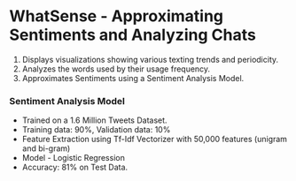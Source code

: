 # WhatSense - Approximating Sentiments and Analyzing Chats
1. Displays visualizations showing various texting trends and periodicity.
2. Analyzes the words used by their usage frequency.
3. Approximates Sentiments using a Sentiment Analysis Model.

### Sentiment Analysis Model

- Trained on a 1.6 Million Tweets Dataset.
- Training data: 90%, Validation data: 10%
- Feature Extraction using Tf-Idf Vectorizer with 50,000 features (unigram and bi-gram)
- Model - Logistic Regression
- Accuracy: 81% on Test Data.

